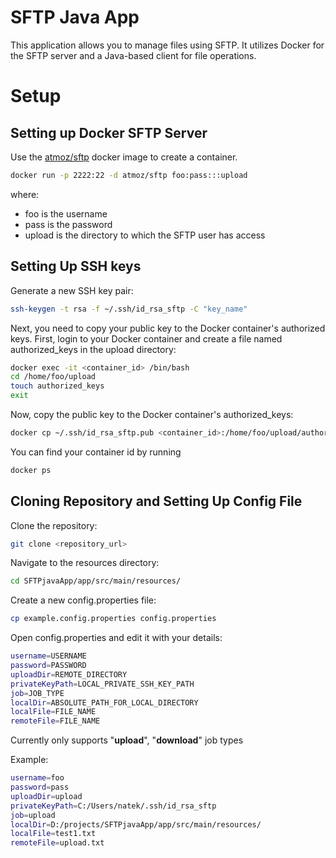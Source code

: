 # SFTP Java App 

This application allows you to manage files using SFTP. It utilizes Docker for the SFTP server and a Java-based client for file operations.

# Setup

## Setting up Docker SFTP Server

Use the [atmoz/sftp](https://hub.docker.com/r/atmoz/sftp) docker image to create a container.

```bash
docker run -p 2222:22 -d atmoz/sftp foo:pass:::upload
```
where:

- foo is the username
- pass is the password
- upload is the directory to which the SFTP user has access

## Setting Up SSH keys
Generate a new SSH key pair:

```bash
ssh-keygen -t rsa -f ~/.ssh/id_rsa_sftp -C "key_name"
```
Next, you need to copy your public key to the Docker container's authorized keys. First, login to your Docker container and create a file named authorized_keys in the upload directory:

```bash
docker exec -it <container_id> /bin/bash
cd /home/foo/upload
touch authorized_keys
exit
```

Now, copy the public key to the Docker container's authorized_keys:

```bash
docker cp ~/.ssh/id_rsa_sftp.pub <container_id>:/home/foo/upload/authorized_keys
```

You can find your container id by running 
```bash
docker ps
```
## Cloning Repository and Setting Up Config File

Clone the repository:
```bash
git clone <repository_url>
```
Navigate to the resources directory:
```bash
cd SFTPjavaApp/app/src/main/resources/
```
Create a new config.properties file:
```bash
cp example.config.properties config.properties
```
Open config.properties and edit it with your details:
```bash
username=USERNAME
password=PASSWORD
uploadDir=REMOTE_DIRECTORY
privateKeyPath=LOCAL_PRIVATE_SSH_KEY_PATH
job=JOB_TYPE
localDir=ABSOLUTE_PATH_FOR_LOCAL_DIRECTORY
localFile=FILE_NAME
remoteFile=FILE_NAME
```

Currently only supports "**upload**", "**download**" job types

Example:
```bash
username=foo
password=pass
uploadDir=upload
privateKeyPath=C:/Users/natek/.ssh/id_rsa_sftp
job=upload
localDir=D:/projects/SFTPjavaApp/app/src/main/resources/
localFile=test1.txt
remoteFile=upload.txt
```
